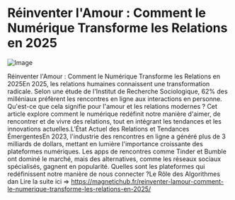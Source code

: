 # Réinventer l'Amour : Comment le Numérique Transforme les Relations en 2025

![Image](https://images.pexels.com/photos/31953115/pexels-photo-31953115.jpeg?auto=compress&cs=tinysrgb&h=650&w=940)

Réinventer l'Amour : Comment le Numérique Transforme les Relations en 2025En 2025, les relations humaines connaissent une transformation radicale. Selon une étude de l'Institut de Recherche Sociologique, 62% des milléniaux préfèrent les rencontres en ligne aux interactions en personne. Qu'est-ce que cela signifie pour l'amour et les relations modernes ? Cet article explore comment le numérique redéfinit notre manière d'aimer, de rencontrer et de vivre des relations, tout en intégrant les tendances et les innovations actuelles.L’État Actuel des Relations et Tendances ÉmergentesEn 2023, l'industrie des rencontres en ligne a généré plus de 3 milliards de dollars, mettant en lumière l'importance croissante des plateformes numériques. Les apps de rencontres comme Tinder et Bumble ont dominé le marché, mais des alternatives, comme les réseaux sociaux spécialisés, gagnent en popularité. Quelles sont les plateformes qui redéfinissent notre manière de nous connecter ?Le Rôle des Algorithmes dan Lire la suite ici => https://magnetichub.fr/reinventer-lamour-comment-le-numerique-transforme-les-relations-en-2025/
